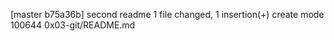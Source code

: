 [master b75a36b] second readme
 1 file changed, 1 insertion(+)
 create mode 100644 0x03-git/README.md
